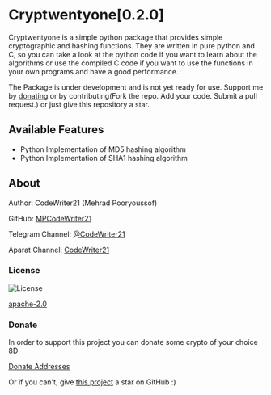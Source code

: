 Cryptwentyone\[0.2.0\]
=============

Cryptwentyone is a simple python package that provides simple cryptographic and hashing functions. They are written in
pure python and C, so you can take a look at the python code if you want to learn about the algorithms or use the
compiled C code if you want to use the functions in your own programs and have a good performance.

The Package is under development and is not yet ready for use. Support me
by [donating](https://github.com/MPCodeWriter21/cryptwentyone/blob/master/DONATE.md) or by contributing(Fork the repo.
Add your code. Submit a pull request.) or just give this repository a star.

Available Features
------------------

+ Python Implementation of MD5 hashing algorithm
+ Python Implementation of SHA1 hashing algorithm

About
-----
Author: CodeWriter21 (Mehrad Pooryoussof)

GitHub: [MPCodeWriter21](https://github.com/MPCodeWriter21)

Telegram Channel: [@CodeWriter21](https://t.me/CodeWriter21)

Aparat Channel: [CodeWriter21](https://www.aparat.com/CodeWriter21)

### License

![License](https://img.shields.io/github/license/MPCodeWriter21/cryptwentyone)

[apache-2.0](http://www.apache.org/licenses/LICENSE-2.0)

### Donate

In order to support this project you can donate some crypto of your choice 8D

[Donate Addresses](https://github.com/MPCodeWriter21/log21/blob/master/DONATE.md)

Or if you can't, give [this project](https://github.com/MPCodeWriter21/log21) a star on GitHub :)
